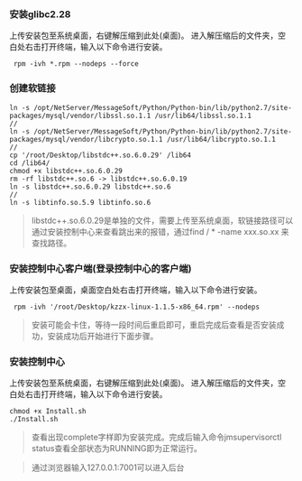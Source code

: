 ### 安装glibc2.28
上传安装包至系统桌面，右键解压缩到此处(桌面)。
进入解压缩后的文件夹，空白处右击打开终端，输入以下命令进行安装。

` rpm -ivh *.rpm --nodeps --force`

### 创建软链接
```
ln -s /opt/NetServer/MessageSoft/Python/Python-bin/lib/python2.7/site-packages/mysql/vendor/libssl.so.1.1 /usr/lib64/libssl.so.1.1
//
ln -s /opt/NetServer/MessageSoft/Python/Python-bin/lib/python2.7/site-packages/mysql/vendor/libcrypto.so.1.1 /usr/lib64/libcrypto.so.1.1
//
cp '/root/Desktop/libstdc++.so.6.0.29' /lib64
cd /lib64/
chmod +x libstdc++.so.6.0.29
rm -rf libstdc++.so.6 -> libstdc++.so.6.0.19
ln -s libstdc++.so.6.0.29 libstdc++.so.6
//
ln -s libtinfo.so.5.9 libtinfo.so.6
```

> libstdc++.so.6.0.29是单独的文件，需要上传至系统桌面，软链接路径可以通过安装控制中心来查看跳出来的报错，通过find  / * -name xxx.so.xx 来查找路径。

### 安装控制中心客户端(登录控制中心的客户端)
上传安装包至桌面，桌面空白处右击打开终端，输入以下命令进行安装。

` rpm -ivh '/root/Desktop/kzzx-linux-1.1.5-x86_64.rpm' --nodeps` 

> 安装可能会卡住，等待一段时间后重启即可，重启完成后查看是否安装成功，安装成功后开始进行下面步骤。

### 安装控制中心

上传安装包至系统桌面，右键解压缩到此处(桌面)。
进入解压缩后的文件夹，空白处右击打开终端，输入以下命令进行安装。

```
chmod +x Install.sh
./Install.sh

```

> 查看出现complete字样即为安装完成。完成后输入命令jmsupervisorctl status查看全部状态为RUNNING即为正常运行。

>通过浏览器输入127.0.0.1:7001可以进入后台


